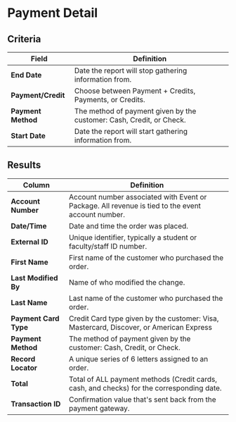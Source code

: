 # Payment Detail

## Criteria

| **Field** | **Definition** |
| --- | --- |
| **End Date** | Date the report will stop gathering information from. |
| **Payment/Credit** | Choose between Payment + Credits, Payments, or Credits. |
| **Payment Method** | The method of payment given by the customer: Cash, Credit, or Check. |
| **Start Date** | Date the report will start gathering information from. |

## Results

| **Column** | **Definition** |
| --- | --- |
| **Account Number** | Account number associated with Event or Package. All revenue is tied to the event account number. |
| **Date/Time** | Date and time the order was placed.|
| **External ID** | Unique identifier, typically a student or faculty/staff ID number. |
| **First Name** | First name of the customer who purchased the order. |
| **Last Modified By** | Name of who modified the change. |
| **Last Name** | Last name of the customer who purchased the order. |
| **Payment Card Type** | Credit Card type given by the customer: Visa, Mastercard, Discover, or American Express|
| **Payment Method** | The method of payment given by the customer: Cash, Credit, or Check. |
| **Record Locator** | A unique series of 6 letters assigned to an order. |
| **Total** | Total of ALL payment methods (Credit cards, cash, and checks) for the corresponding date. |
| **Transaction ID** | Confirmation value that's sent back from the payment gateway. |

